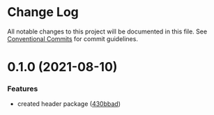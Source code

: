 # Change Log

All notable changes to this project will be documented in this file.
See [Conventional Commits](https://conventionalcommits.org) for commit guidelines.

# 0.1.0 (2021-08-10)


### Features

* created header package ([430bbad](https://github.com/mateusrdgs/frontiao-ui/commit/430bbad2e6001bc9f5682ade92011e8148ad0a10))
